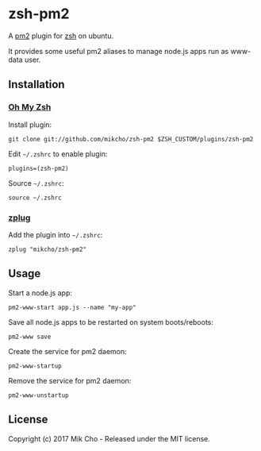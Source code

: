 # zsh-pm2

A [pm2](http://pm2.keymetrics.io) plugin for [zsh](http://www.zsh.org) on ubuntu.

It provides some useful pm2 aliases to manage node.js apps run as www-data user.

## Installation

### [Oh My Zsh](http://ohmyz.sh)

Install plugin:
```shell
git clone git://github.com/mikcho/zsh-pm2 $ZSH_CUSTOM/plugins/zsh-pm2
```

Edit `~/.zshrc` to enable plugin:
```shell
plugins=(zsh-pm2)
```

Source `~/.zshrc`:
```shell
source ~/.zshrc
```

### [zplug](https://zplug.sh)

Add the plugin into `~/.zshrc`:
```shell
zplug "mikcho/zsh-pm2"
```

## Usage

Start a node.js app:
```shell
pm2-www-start app.js --name "my-app"
```

Save all node.js apps to be restarted on system boots/reboots:
```shell
pm2-www save
```

Create the service for pm2 daemon:
```shell
pm2-www-startup
```

Remove the service for pm2 daemon:
```shell
pm2-www-unstartup
```

## License

Copyright (c) 2017 Mik Cho - Released under the MIT license.
